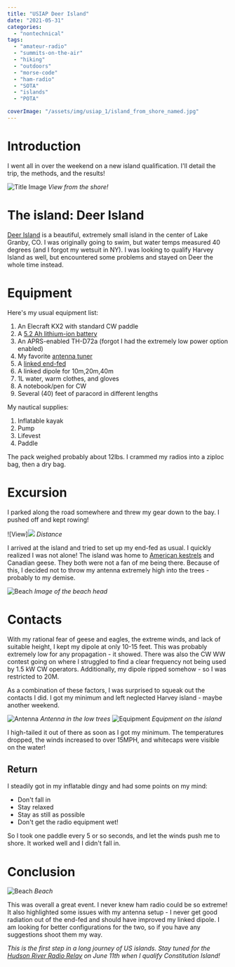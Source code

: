```yaml
---
title: "USIAP Deer Island"
date: "2021-05-31"
categories:
  - "nontechnical"
tags:
  - "amateur-radio"
  - "summits-on-the-air"
  - "hiking"
  - "outdoors"
  - "morse-code"
  - "ham-radio"
  - "SOTA"
  - "islands"
  - "POTA"

coverImage: "/assets/img/usiap_1/island_from_shore_named.jpg"
---
```

# Introduction

I went all in over the weekend on a new island qualification. I'll detail the trip, the methods, and the results!

![Title Image](/assets/img/usiap_1/kayak_picture_named.jpg)
_View from the shore!_

# The island: Deer Island

[Deer Island](https://usislands.org/island-directory/COLORADO) is a beautiful, extremely small island in the center of Lake Granby, CO. I was originally going to swim, but water temps measured 40 degrees (and I forgot my wetsuit in NY). I was looking to qualify Harvey Island as well, but encountered some problems and stayed on Deer the whole time instead.

# Equipment

Here's my usual equipment list:

1. An Elecraft KX2 with standard CW paddle
2. A [5.2 Ah lithium-ion battery](https://power.tenergy.com/at-tenergy-li-ion-18650-11-1v-5200mah-rechargeable-battery-pack-w-pcb-3s2p-57-72wh-9a-rate/)
3. An APRS-enabled TH-D72a (forgot I had the extremely low power option enabled)
3. My favorite [antenna tuner](https://steadynet.com/emtech/zm2-kit-bnc-connectors)
5. A [linked end-fed](https://qrpguys.com/qrpguys-end-fed-wire-antenna)
6. A linked dipole for 10m,20m,40m
7. 1L water, warm clothes, and gloves
8. A notebook/pen for CW
9. Several (40) feet of paracord in different lengths

My nautical supplies:
1. Inflatable kayak
2. Pump
3. Lifevest
4. Paddle

The pack weighed probably about 12lbs. I crammed my radios into a ziploc bag, then a dry bag.

# Excursion

I parked along the road somewhere and threw my gear down to the bay. I pushed off and kept rowing!

![View]<img src="/assets/img/usiap_1/distance.png" />
_Distance_

I arrived at the island and tried to set up my end-fed as usual. I quickly realized I was not alone! The island was home to [American kestrels](https://sites.google.com/a/bertoli.org/birds-of-colorado/raptors) and Canadian geese. They both were not a fan of me being there. Because of this, I decided not to throw my antenna extremely high into the trees - probably to my demise.

![Beach](/assets/img/usiap_1/beach_1.jpg)
_Image of the beach head_

# Contacts

With my rational fear of geese and eagles, the extreme winds, and lack of suitable height, I kept my dipole at only 10-15 feet. This was probably extremely low for any propagation - it showed. There was also the CW WW contest going on where I struggled to find a clear frequency not being used by 1.5 kW CW operators. Additionally, my dipole ripped somehow - so I was restricted to 20M.

As a combination of these factors, I was surprised to squeak out the contacts I did. I got my minimum and left neglected Harvey island - maybe another weekend.

![Antenna](/assets/img/usiap_1/dipole.jpg)
_Antenna in the low trees_
![Equipment](/assets/img/usiap_1/equipment.jpg)
_Equipment on the island_

I high-tailed it out of there as soon as I got my minimum. The temperatures dropped, the winds increased to over 15MPH, and whitecaps were visible on the water!

## Return

I steadily got in my inflatable dingy and had some points on my mind:
- Don't fall in
- Stay relaxed
- Stay as still as possible
- Don't get the radio equipment wet!

So I took one paddle every 5 or so seconds, and let the winds push me to shore. It worked well and I didn't fall in.

# Conclusion

![Beach](/assets/img/usiap_1/beach_2.jpg)
_Beach_

This was overall a great event. I never knew ham radio could be so extreme! It also highlighted some issues with my antenna setup - I never get good radiation out of the end-fed and should have improved my linked dipole. I am looking for better configurations for the two, so if you have any suggestions shoot them my way.

_This is the first step in a long journey of US islands. Stay tuned for the [Hudson River Radio Relay](https://hudsonriverradiorelay.com/for-radio-amateurs.html) on June 11th when I qualify Constitution Island!_
